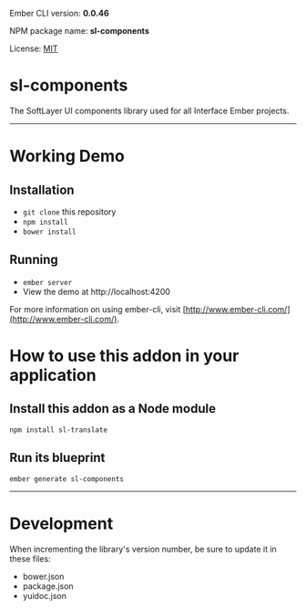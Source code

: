 
Ember CLI version: **0.0.46**

NPM package name: **sl-components**

License: [MIT](LICENSE.md)



# sl-components

The SoftLayer UI components library used for all Interface Ember projects.

---




# Working Demo

## Installation

* `git clone` this repository
* `npm install`
* `bower install`

## Running

* `ember server`
* View the demo at http://localhost:4200

For more information on using ember-cli, visit [http://www.ember-cli.com/](http://www.ember-cli.com/).



# How to use this addon in your application

## Install this addon as a Node module

```
npm install sl-translate

```

## Run its blueprint

```
ember generate sl-components

```






---

# Development

When incrementing the library's version number, be sure to update it in these files:

* bower.json
* package.json
* yuidoc.json
